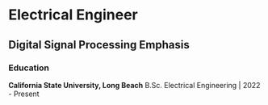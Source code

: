 # Electrical Engineer
## Digital Signal Processing Emphasis

### Education
**California State University, Long Beach**
B.Sc. Electrical Engineering | 2022 - Present
